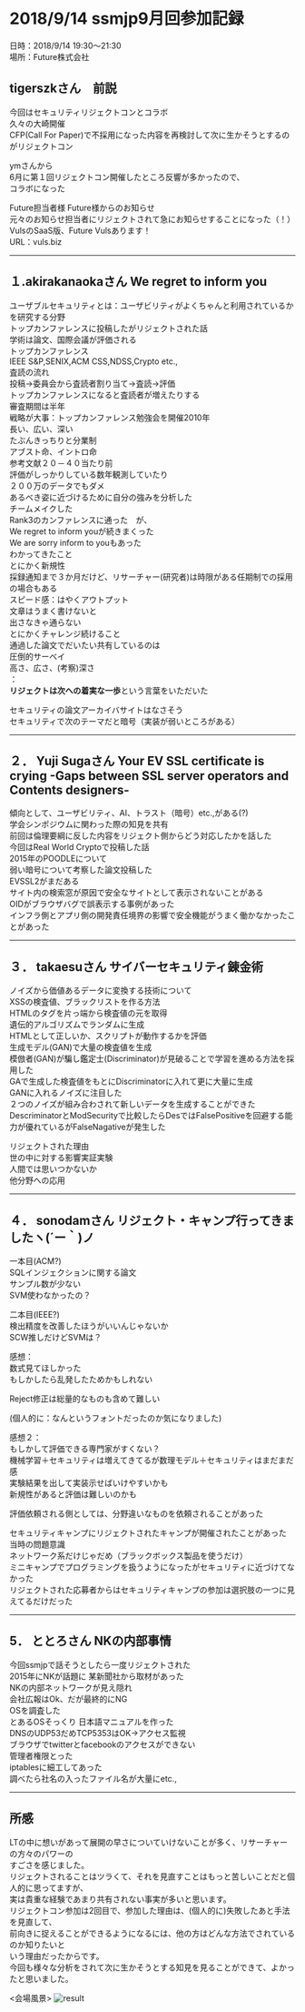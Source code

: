 # 2018/9/14 ssmjp9月回参加記録
日時：2018/9/14 19:30～21:30  
場所：Future株式会社

## tigerszkさん　前説  
今回はセキュリティリジェクトコンとコラボ  
久々の大崎開催  
CFP(Call For Paper)で不採用になった内容を再検討して次に生かそうとするのがリジェクトコン  
  
ymさんから  
6月に第１回リジェクトコン開催したところ反響が多かったので、  
コラボになった  

Future担当者様 	Future様からのお知らせ  
元々のお知らせ担当者にリジェクトされて急にお知らせすることになった（！）  
VulsのSaaS版、Future Vulsあります！  
URL：vuls.biz  
  
---
## １.akirakanaokaさん 	We regret to inform you  
ユーザブルセキュリティとは：ユーザビリティがよくちゃんと利用されているかを研究する分野  
トップカンファレンスに投稿したがリジェクトされた話  
学術は論文、国際会議が評価される  
トップカンファレンス  
IEEE S&P,SENIX,ACM CSS,NDSS,Crypto etc.,   
査読の流れ  
投稿→委員会から査読者割り当て→査読→評価  
トップカンファレンスになると査読者が増えたりする  
審査期間は半年  
戦略が大事：トップカンファレンス勉強会を開催2010年  
長い、広い、深い  
たぶんきっちりと分業制  
アブスト命、イントロ命  
参考文献２０－４０当たり前  
評価がしっかりしている数年観測していたり  
２００万のデータでもダメ  
あるべき姿に近づけるために自分の強みを分析した  
チームメイクした  
Rank3のカンファレンスに通った　が、  
We regret to inform youが続きまくった  
We are sorry inform to youもあった  
わかってきたこと  
とにかく新規性  
採録通知まで３か月だけど、リサーチャー(研究者)は時限がある任期制での採用の場合もある   
スピード感：はやくアウトプット  
文章はうまく書けないと  
出さなきゃ通らない  
とにかくチャレンジ続けること  
通過した論文でだいたい共有しているのは  
圧倒的サーベイ  
高さ、広さ、(考察)深さ  
	：  
**リジェクトは次への着実な一歩**という言葉をいただいた  

セキュリティの論文アーカイバサイトはなさそう  
セキュリティで次のテーマだと暗号（実装が弱いところがある）  

---  
## ２．  Yuji Sugaさん 	Your EV SSL certificate is crying -Gaps between SSL server operators and Contents designers-  
傾向として、ユーザビリティ、AI、トラスト（暗号）etc.,がある(?)  
学会シンポジウムに関わった際の知見を共有  
前回は倫理要綱に反した内容をリジェクト側からどう対応したかを話した  
今回はReal World Cryptoで投稿した話  
2015年のPOODLEについて  
弱い暗号について考察した論文投稿した  
EVSSL2がまだある  
サイト内の検索窓が原因で安全なサイトとして表示されないことがある  
OIDがブラウザバグで誤表示する事例があった  
インフラ側とアプリ側の開発責任境界の影響で安全機能がうまく働かなかったことがあった  
  
---
## ３．  takaesuさん 	サイバーセキュリティ錬金術  
ノイズから価値あるデータに変換する技術について  
XSSの検査値、ブラックリストを作る方法  
HTMLのタグを片っ端から検査値の元を取得  
遺伝的アルゴリズムでランダムに生成  
HTMLとして正しいか、スクリプトが動作するかを評価  
生成モデル(GAN)で大量の検査値を生成  
模倣者(GAN)が騙し鑑定士(Discriminator)が見破ることで学習を進める方法を採用した  
GAで生成した検査値をもとにDiscriminatorに入れて更に大量に生成  
GANに入れるノイズに注目した  
２つのノイズが組み合わされて新しいデータを生成することができた  
DescriminatorとModSecurityで比較したらDesではFalsePositiveを回避する能力が優れているがFalseNagativeが発生した  
  
リジェクトされた理由  
世の中に対する影響実証実験  
人間では思いつかないか  
他分野への応用  

---
## ４． sonodamさん 	リジェクト・キャンプ行ってきましたヽ(´ー｀)ノ  
一本目(ACM?)  
SQLインジェクションに関する論文  
サンプル数が少ない  
SVM使わなかったの？  
  
二本目(IEEE?)  
検出精度を改善したほうがいいんじゃないか  
SCW推しだけどSVMは？  
  
感想：  
数式見てほしかった  
もしかしたら乱発したためかもしれない  
  
Reject修正は総量的なものも含めて難しい  

(個人的に：なんというフォントだったのか気になりました)    
  
感想２：  
もしかして評価できる専門家がすくない？  
機械学習＋セキュリティは増えてきてるが数理モデル＋セキュリティはまだまだ感  
実験結果を出して実装示せばいけやすいかも  
新規性があると評価は難しいのかも  
  
評価依頼される側としては、分野違いなものを依頼されることがあった  
  
セキュリティキャンプにリジェクトされたキャンプが開催されたことがあった  
当時の問題意識  
ネットワーク系だけじゃだめ（ブラックボックス製品を使うだけ）  
ミニキャンプでプログラミングを扱うようになったがセキュリティに近づけてなかった  
リジェクトされた応募者からはセキュリティキャンプの参加は選択肢の一つに見えてるだけだった  
  
---
## 5． ととろさん 	NKの内部事情  
今回ssmjpで話そうとしたら一度リジェクトされた  
2015年にNKが話題に
某新聞社から取材があった  
NKの内部ネットワークが見え隠れ  
会社広報はOk、だが最終的にNG  
OSを調査した  
とあるOSそっくり
日本語マニュアルを作った  
DNSのUDP53だめTCP5353はOK→アクセス監視  
ブラウザでtwitterとfacebookのアクセスができない  
管理者権限とった  
iptablesに細工してあった  
調べたら社名の入ったファイル名が大量にetc.,  
  
---  
  
## 所感
LTの中に想いがあって展開の早さについていけないことが多く、リサーチャーの方々のパワーの  
すごさを感じました。  
リジェクトされることはツラくて、それを見直すことはもっと苦しいことだと個人的に思ってますが、  
実は貴重な経験であまり共有されない事実が多いと思います。  
リジェクトコン参加は2回目で、参加した理由は、(個人的に)失敗したあと手法を見直して、  
前向きに捉えることができるようになるには、他の方はどんな方法でされているのか知りたいと  
いう理由だったからです。  
今回も様々な分析をされて次に生かそうとする知見を見ることができて、よかったと思いました。  
  
  
<会場風景>
![result](https://github.com/chrono-net/media/blob/20180830/IMG00472.jpg)
